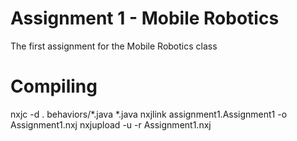 # Assignment 1 - Mobile Robotics
The first assignment for the Mobile Robotics class

# Compiling
nxjc -d . behaviors/*.java *.java
nxjlink assignment1.Assignment1 -o Assignment1.nxj
nxjupload -u -r Assignment1.nxj

